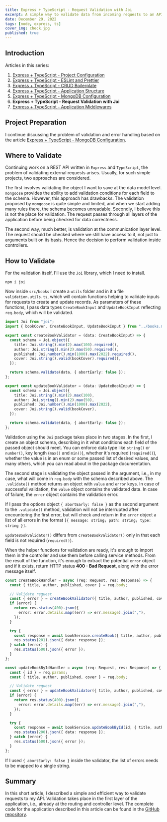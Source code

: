 ```yaml
---
title: Express + TypeScript - Request Validation with Joi
excerpt: A simple way to validate data from incoming requests to an API written with Express and TS using the Joi library.
date: December 29, 2022
tags: [node, express, ts]
cover_img: check.jpg
published: true
---
```


## Introduction

<div class="admission">
Articles in this series:

1. [Express + TypeScript - Project Configuration](https://amazed.dev/blog/en/ts-express-base-config)
2. [Express + TypeScript - ESLint and Prettier](https://amazed.dev/blog/en/ts-express-linter-prettier)
3. [Express + TypeScript - CRUD Boilerplate](https://amazed.dev/blog/en/ts-express-base-crud)
4. [Express + TypeScript - Application Structure](https://amazed.dev/blog/en/ts-express-structure)
5. [Express + TypeScript - MongoDB Configuration](https://amazed.dev/blog/en/ts-express-mongo)
6. **Express + TypeScript - Request Validation with Joi**
7. [Express + TypeScript - Application Middlewares](https://amazed.dev/blog/en/ts-express-middlewares)
</div>

## Project Preparation

I continue discussing the problem of validation and error handling based on the article [Express + TypeScript - MongoDB Configuration](https://amazed.dev/blog/ts-express-mongo).

## Where to Validate

Continuing work on a REST API written in `Express` and `TypeScript`, the problem of validating external requests arises. Usually, for such simple projects, two approaches are considered.

The first involves validating the object I want to save at the data model level. `mongoose` provides the ability to add validation conditions for each field to the schema. However, this approach has drawbacks. The validation proposed by `mongoose` is quite simple and limited, and when we start adding many rules there, the schema becomes unreadable. Secondly, I believe this is not the place for validation. The request passes through all layers of the application before being checked for data correctness.

The second way, much better, is validation at the communication layer level. The request should be checked where we still have access to it, not just to arguments built on its basis. Hence the decision to perform validation inside controllers.

## How to Validate

For the validation itself, I'll use the `Joi` library, which I need to install.

```bash:terminal
npm i joi
```

Now inside `src/books` I create a `utils` folder and in it a file `validation.utils.ts`, which will contain functions helping to validate inputs for requests to create and update records. As parameters of these functions, I pass data types `CreateBookInput` and `UpdateBookInput` reflecting `req.body`, which will be validated.

```ts:src/books/utils/validation.utils.ts
import Joi from "joi";
import { bookCover, CreateBookInput, UpdateBookInput } from "../books.model";

export const createBookValidator = (data: CreateBookInput) => {
  const schema = Joi.object({
    title: Joi.string().min(2).max(100).required(),
    author: Joi.string().min(2).max(50).required(),
    published: Joi.number().min(1000).max(2022).required(),
    cover: Joi.string().valid(bookCover).required(),
  });

  return schema.validate(data, { abortEarly: false });
};

export const updateBookValidator = (data: UpdateBookInput) => {
  const schema = Joi.object({
    title: Joi.string().min(2).max(100),
    author: Joi.string().min(2).max(50),
    published: Joi.number().min(1000).max(2022),
    cover: Joi.string().valid(bookCover),
  });

  return schema.validate(data, { abortEarly: false });
};
```

Validation using the `Joi` package takes place in two stages. In the first, I create an object schema, describing in it what conditions each field of the passed object should meet. You can enforce data type like `string()` or `number()`, key length (`max()` and `min()`), whether it's required (`required()`), whether the value is in an enum or some passed list of desired values, and many others, which you can read about in the package documentation.

The second stage is validating the object passed in the argument, i.e., in my case, what will come in `req.body` with the schema described above. The `.validate()` method returns an object with `value` and `error` keys. In case of successful validation, the `value` object contains the validated data. In case of failure, the `error` object contains the validation error.

If I pass the options object `{ abortEarly: false }` as the second argument to the `.validate()` method, validation will not be interrupted after encountering the first error, but will check and return in the `error` object a list of all errors in the format `[{ message: string; path: string; type: string }]`.

`updateBookValidator()` differs from `createBookValidator()` only in that each field is not required (`required()`).

When the helper functions for validation are ready, it's enough to import them in the controller and use them before calling service methods. From the result of the function, it's enough to extract the potential `error` object and if it exists, return HTTP status **400 - Bad Request**, along with the error message itself.

```ts:src/books/books.controller.ts
const createBookHandler = async (req: Request, res: Response) => {
  const { title, author, published, cover } = req.body;

  // Validate request
  const { error } = createBookValidator({ title, author, published, cover });
  if (error) {
    return res.status(400).json({
      error: error.details.map((err) => err.message).join(","),
    });
  }

  try {
    const response = await bookService.createBook({ title, author, published, cover });
    res.status(201).json({ data: response });
  } catch (error) {
    res.status(500).json({ error });
  }
};
```

```ts:src/books/books.controller.ts
const updateBookByIdHandler = async (req: Request, res: Response) => {
  const { id } = req.params;
  const { title, author, published, cover } = req.body;

  // Validate request
  const { error } = updateBookValidator({ title, author, published, cover });
  if (error) {
    return res.status(400).json({
      error: error.details.map((err) => err.message).join(","),
    });
  }

  try {
    const response = await bookService.updateBookById(id, { title, author, published, cover });
    res.status(200).json({ data: response });
  } catch (error) {
    res.status(500).json({ error });
  }
};
```

If I used `{ abortEarly: false }` inside the validator, the list of errors needs to be mapped to a single string.

## Summary

In this short article, I described a simple and efficient way to validate requests to my API. Validation takes place in the first layer of the application, i.e., already at the routing and controller level. The complete code for the application described in this article can be found in the [GitHub repository](https://github.com/amazeddev/express-ts/tree/validators).
